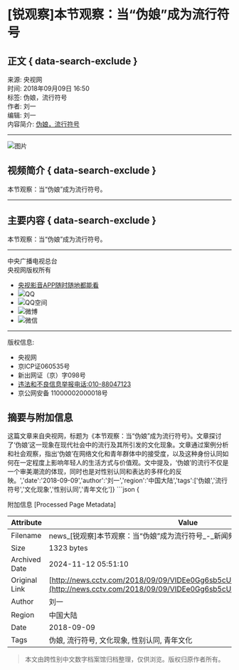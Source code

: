 # [锐观察]本节观察：当“伪娘”成为流行符号

## 正文 { data-search-exclude }


来源: 央视网  
时间: 2018年09月09日 16:50  
标签: 伪娘，流行符号  
作者: 刘一  
编辑: 刘一  
内容简介: [伪娘，流行符号](https://search.cctv.com/search.php?qtext=伪娘，流行符号)  

---

![图片](//p4.img.cctvpic.com/photoAlbum/page/performance/img/2024/5/29/1716964589825_932.jpg)

## 视频简介 { data-search-exclude }

本节观察：当“伪娘”成为流行符号。

---

## 主要内容 { data-search-exclude }

本节观察：当“伪娘”成为流行符号。

---

中央广播电视总台  
央视网版权所有

* [央视影音APP随时随地都能看](https://app.cctv.com/index.shtml#page5)  
* ![](//p1.img.cctvpic.com/photoAlbum/templet/common/DEPA1406601454073701/qq_18794.png)QQ  
* ![](//p1.img.cctvpic.com/photoAlbum/templet/common/DEPA1406601454073701/kongjian_18794.png)QQ空间  
* ![](//p1.img.cctvpic.com/photoAlbum/templet/common/DEPA1406601454073701/weibo_18794.png)微博  
* ![](//p1.img.cctvpic.com/photoAlbum/templet/common/DEPA1406601454073701/weixin_18794.png)微信  

---

版权信息:  
- 央视网  
- 京ICP证060535号  
- 新出网证（京）字098号  
- [违法和不良信息举报电话:010-88047123](https://help.cctv.com/2020/03/11/ARTI2EZRxlz2vUYrpi2B86VV200311.shtml)  
- 京公网安备 11000002000018号  

## 摘要与附加信息

<!-- tcd_abstract -->
这篇文章来自央视网，标题为《本节观察：当“伪娘”成为流行符号》。文章探讨了‘伪娘’这一现象在现代社会中的流行及其所引发的文化现象。文章通过案例分析和社会观察，指出‘伪娘’在网络文化和青年群体中的接受度，以及这种身份认同如何在一定程度上影响年轻人的生活方式与价值观。文中提及，‘伪娘’的流行不仅是一个审美潮流的体现，同时也是对性别认同和表达的多样化的反映。','date':'2018-09-09','author':'刘一','region':'中国大陆','tags':['伪娘','流行符号','文化现象','性别认同','青年文化']}   ```json   {
<!-- tcd_abstract_end -->

附加信息 [Processed Page Metadata]

| Attribute       | Value                                  |
|-----------------|----------------------------------------|
| Filename        | news_[锐观察]本节观察：当“伪娘”成为流行符号_-_新闻频道-_央视网.md                             |
| Size            | 1323 bytes                           |
| Archived Date   | 2024-11-12 05:51:10                             |
| Original Link   | [http://news.cctv.com/2018/09/09/VIDEe0Gg6sb5cUnHmzqBVRjG180909.shtml](http://news.cctv.com/2018/09/09/VIDEe0Gg6sb5cUnHmzqBVRjG180909.shtml)                       |
| Author          | 刘一                               |
| Region          | 中国大陆                               |
| Date            | 2018-09-09                                 |
| Tags            | 伪娘, 流行符号, 文化现象, 性别认同, 青年文化                                 |
>
> 本文由跨性别中文数字档案馆归档整理，仅供浏览。版权归原作者所有。
>